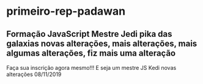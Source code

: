 # primeiro-rep-padawan
## Formação JavaScript Mestre Jedi pika das galaxias novas alterações, mais alterações, mais algumas alterações, fiz mais uma alteração

Faça sua inscrição agora mesmo!!! E seja um mestre JS Kedi
novas alterações 08/11/2019
